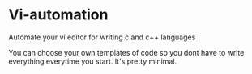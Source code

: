 # Vi-automation
Automate your vi editor for writing c and c++ languages

You can choose your own templates of code so you dont have to write everything everytime you start.
It's pretty minimal.
